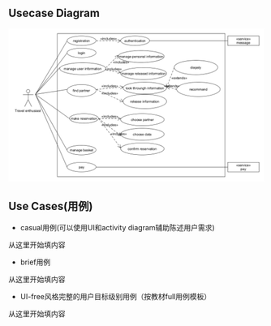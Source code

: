 ## Usecase Diagram
![用例图](../assets/UML/用例图.png)

## Use Cases(用例)
- casual用例(可以使用UI和activity diagram辅助陈述用户需求)

从这里开始填内容

- brief用例

从这里开始填内容

- UI-free风格完整的用户目标级别用例（按教材full用例模板）

从这里开始填内容
